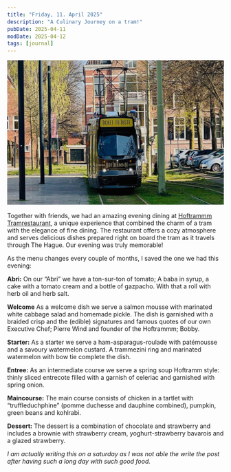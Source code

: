 ```yaml
---
title: "Friday, 11. April 2025"
description: "A Culinary Journey on a tram!"
pubDate: 2025-04-11
modDate: 2025-04-12
tags: [journal]
---
```


![Ticket to taste in the the Hoftrammm](./2025-04-11-cover.jpg "Ticket to taste in the the Hoftrammm Tramrestaurant")

Together with friends,
we had an amazing evening dining at [Hoftrammm Tramrestaurant](https://hoftrammm.nl),
a unique experience that combined the charm of a tram
with the elegance of fine dining.
The restaurant offers a cozy atmosphere
and serves delicious dishes prepared right on board the tram as it travels through The Hague. Our evening was truly memorable!

As the menu changes every couple of months, I saved the one we had this evening:

**Abri:**
On our “Abri” we have a ton-sur-ton of tomato; A baba in syrup, a cake with a tomato cream and a bottle of gazpacho. With that a roll with herb oil and herb salt.

**Welcome**
As a welcome dish we serve a salmon mousse with marinated white cabbage salad and homemade pickle. The dish is garnished with a braided crisp and the (edible) signatures and famous quotes of our own Executive Chef; Pierre Wind and founder of the Hoftrammm; Bobby.

**Starter:**
As a starter we serve a ham-asparagus-roulade with patémousse and a savoury watermelon custard. A trammezini ring and marinated watermelon with bow tie complete the dish.

**Entree:**
As an intermediate course we serve a spring soup Hoftramm style: thinly sliced ​​entrecote filled with a garnish of celeriac and garnished with spring onion.

**Maincourse:**
The main course consists of chicken in a tartlet with “truffleduchphine” (pomme duchesse and dauphine combined), pumpkin, green beans and kohlrabi.

**Dessert:**
The dessert is a combination of chocolate and strawberry and includes a brownie with strawberry cream, yoghurt-strawberry bavarois and a glazed strawberry.

_I am actually writing this on a saturday
as I was not able the write the post after having such a long day
with such good food._
